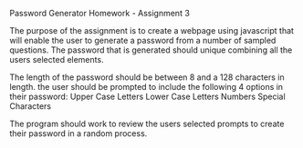 Password Generator Homework - Assignment 3

The purpose of the assignment is to create a webpage using javascript that will enable the user to generate a password from a number of sampled questions. The password that is generated should unique combining all the users selected elements.


The length of the password should be between 8 and a 128 characters in length. 
the user should be prompted to include the following 4 options in their password:
Upper Case Letters
Lower Case Letters
Numbers
Special Characters

The program should work to review the users selected prompts to create their password in a random process.